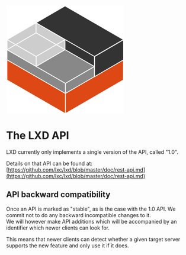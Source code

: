 ![Logo](/static/img/containers.png)

# The LXD API

LXD currently only implements a single version of the API, called "1.0".

Details on that API can be found at:  
[https://github.com/lxc/lxd/blob/master/doc/rest-api.md](https://github.com/lxc/lxd/blob/master/doc/rest-api.md)

## API backward compatibility

Once an API is marked as "stable", as is the case with the 1.0 API. We commit not to do any backward incompatible changes to it.  
We will however make API additions which will be accompanied by an identifier which newer clients can look for.

This means that newer clients can detect whether a given target server supports the new feature and only use it if it does.
